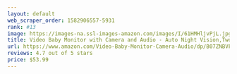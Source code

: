 ```yaml
---
layout: default 
﻿web_scraper_order: 1582906557-5931
rank: #13
image: https://images-na.ssl-images-amazon.com/images/I/61HMHljvPjL.jpg
title: Video Baby Monitor with Camera and Audio - Auto Night Vision,Two-Way Talk, Temperature…
url: https://www.amazon.com/Video-Baby-Monitor-Camera-Audio/dp/B07ZNBVFXG/ref=zg_mw_electronics_13?_encoding=UTF8&psc=1&refRID=57162F156C34G7WF8S8A
reviews: 4.7 out of 5 stars
price: $53.99 
---
```

